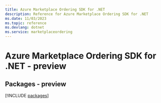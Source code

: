 ```yaml
---
title: Azure Marketplace Ordering SDK for .NET
description: Reference for Azure Marketplace Ordering SDK for .NET
ms.date: 11/03/2023
ms.topic: reference
ms.devlang: dotnet
ms.service: marketplaceordering
---
```

# Azure Marketplace Ordering SDK for .NET - preview
## Packages - preview
[!INCLUDE [packages](marketplace-ordering-index.md)]